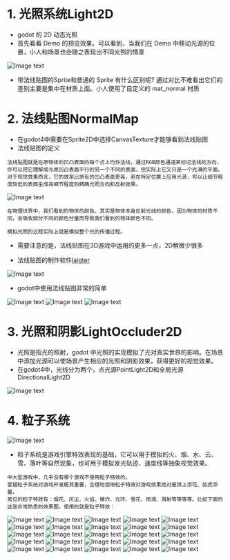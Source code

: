 # 1. 光照系统Light2D

- godot 的 2D 动态光照
- 首先看看 Demo 的预览效果。可以看到，当我们在 Demo 中移动光源的位置，小人和场景也会随之表现出不同光照的情景

![Image text](image/light1.gif)

- 带法线贴图的Sprite和普通的 Sprite 有什么区别呢? 通过对比不难看出它们的差别主要是集中在材质上面。小人使用了自定义的 mat_normal 材质

# 2. 法线贴图NormalMap

- 在godot4中需要在Sprite2D中选择CanvasTexture才能够看到法线贴图
- 法线贴图的定义

```
法线贴图就是在原物体的凹凸表面的每个点上均作法线，通过RGB颜色通道来标记法线的方向，
你可以把它理解成与原凹凸表面平行的另一个不同的表面，但实际上它又只是一个光滑的平面。
对于视觉效果而言，它的效率比原有的凹凸表面更高，若在特定位置上应用光源，可以让细节程度较低的表面生成高细节程度的精确光照方向和反射效果。
```

![Image text](image/light2.jpg)

```
在物理世界中，我们看到的物体的颜色，其实是物体本身反射光线的颜色，因为物体的材质不同，会吸收部分不同的颜色分量而导致我们看到的物体颜色不同。

模拟光照的过程实际上就是模拟整个光的传播过程。
```

- 需要注意的是，法线贴图在3D游戏中运用的更多一点，2D稍微少很多

- 法线贴图的制作软件[laigter](https://github.com/azagaya/laigter)

![Image text](image/laigter.JPG)

- godot中使用法线贴图非常的简单

![Image text](image/set-normal-map.gif)
![Image text](image/light-settings.gif)
![Image text](image/simple-sprite-with-normal.gif)

# 3. 光照和阴影LightOccluder2D

- 光照是指光的照射，godot 中光照的实现模拟了光对真实世界的影响。在场景中添加光源可以使场景产生相应的光照和阴影效果，获得更好的视觉效果。
- 在godot4中，光线分为两个，点光源PointLight2D和全局光源DirectionalLight2D

![Image text](image/light_shadow_main.png)

# 4. 粒子系统

![Image text](image/particle.gif)

- 粒子系统是游戏引擎特效表现的基础，它可以用于模拟的火、烟、水、云、雪、落叶等自然现象，也可用于模拟发光轨迹、速度线等抽象视觉效果。

```
中大型游戏中，几乎没有哪个游戏不使用粒子特效的。
掌握粒子系统对游戏开发极其重要，合理地使用粒子特效对游戏效果绝对是锦上添花、如虎添翼。
常见的粒子特效有：烟花、灰尘、火焰、爆炸、光环、雪花、雨滴、溅射等等等等。比如下面的这张非常熟悉的效果图，使用的就是粒子特效：
```

![Image text](image/particle1.png)
![Image text](image/particle2.png)
![Image text](image/particle3.png)
![Image text](image/particle4.png)
![Image text](image/particle5.png)
![Image text](image/particle7.png)
![Image text](image/particle8.png)
![Image text](image/particle9.png)
![Image text](image/particle10.png)
![Image text](image/particle11.png)
![Image text](image/particle12.png)
![Image text](image/particle13.png)
![Image text](image/particle14.png)
![Image text](image/particle15.png)
![Image text](image/particle16.png)
![Image text](image/particle17.png)
![Image text](image/particle18.png)
![Image text](image/particle19.png)
![Image text](image/particle20.png)
![Image text](image/particle21.png)
![Image text](image/particle22.png)
![Image text](image/particle24.png)
![Image text](image/particle25.png)
![Image text](image/particle26.png)
![Image text](image/particle27.png)
